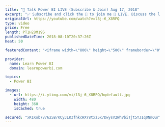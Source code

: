 ```yaml
---
title: "🔴 Talk Power BI LIVE (Subscribe & Join) Aug 17, 2018"
excerpt: "✅ Subscribe and click the 🔔 to join me 🔴 LIVE. Discuss the latest in Power BI and ask any Power BI question. 💡 Join https://www.facebook.com/groups/TalkPowerBI to continue the conversation  Hello, I am Avi Singh, Microsoft MVP and Power BI Pro! I just love talking about Power BI. So much so that I"
originalUrl: https://youtube.com/watch?v=l3j-6_X8RFQ
type: video
price: Free
length: PT1H28M19S
publishedDateTime: 2018-08-10T20:37:26Z
heat: 50

featuredContent: "<iframe width=\"800\" height=\"500\" frameborder=\"0\" src=\"https://www.youtube.com/embed/l3j-6_X8RFQ\" allow=\"accelerometer; autoplay; encrypted-media; gyroscope; picture-in-picture\" allowfullscreen></iframe>"

provider:
  name: Learn Power BI
  domain: learnpowerbi.com

topics:
  - Power BI

images:
  - url: https://i.ytimg.com/vi/l3j-6_X8RFQ/hqdefault.jpg
    width: 480
    height: 360
    isCached: true

secured: "xK1Kob7v/625B/KCy3LK3fhkcHXY8txz5x/DwysV2WhVbiTjt5YJIq0NmQurfglqpMOzncEfxvpt70jQu45seyy+NhgGxeIDszkg+p2NJu19R3oiUNWEgLN09Mx8aBU7PTxrj1IC4gl6GgFbgVUSvl7LQ3rq3RCjuVsE5yydfWrRRkm6WtAKgoihXIB3rlpqU5BIImamEGcAyXK/1GPrCgXK3vU7n6M7ijlf9054dLQDoTEhy3fA3nEeNCRLPIoeuv/9y31yP5inW9SJJEMgYZXnFj0fO8wuZx+lPTBhX1+LbqmYHQDnPtcEiClrAcRvcg6VIhoMHaACWUkknuyuxIjTBrnVE+OKReY++ZGb5KrVBCmdUw12k2t8p5Zm7D3Nfglru1hZNy6SyZm/tgq1aTazLAcrH65V36kZDlfPqV0=;whJu3cjqanmccCJYkv9mNQ=="
---
```


